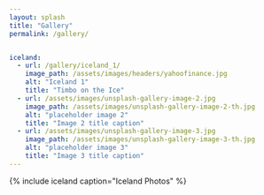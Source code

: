 ```yaml
---
layout: splash
title: "Gallery"
permalink: /gallery/


iceland:
  - url: /gallery/iceland_1/
    image_path: /assets/images/headers/yahoofinance.jpg
    alt: "Iceland 1"
    title: "Timbo on the Ice"
  - url: /assets/images/unsplash-gallery-image-2.jpg
    image_path: /assets/images/unsplash-gallery-image-2-th.jpg
    alt: "placeholder image 2"
    title: "Image 2 title caption"
  - url: /assets/images/unsplash-gallery-image-3.jpg
    image_path: /assets/images/unsplash-gallery-image-3-th.jpg
    alt: "placeholder image 3"
    title: "Image 3 title caption"
---
```



{% include iceland caption="Iceland Photos" %}

